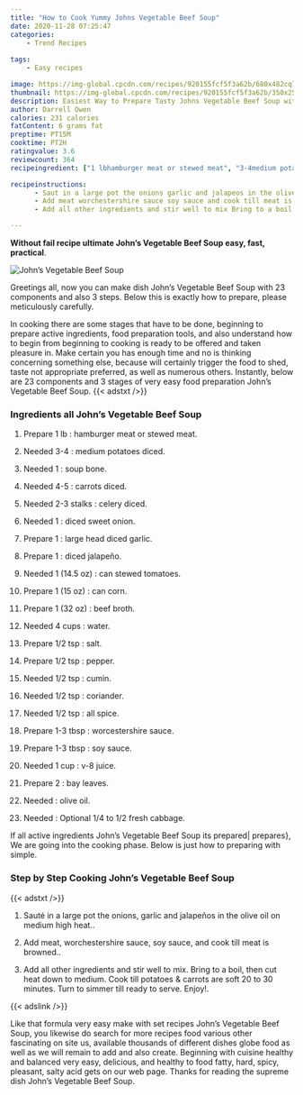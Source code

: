 ```yaml
---
title: "How to Cook Yummy Johns Vegetable Beef Soup"
date: 2020-11-28 07:25:47
categories:
    - Trend Recipes
    
tags:
    - Easy recipes

image: https://img-global.cpcdn.com/recipes/920155fcf5f3a62b/680x482cq70/johns-vegetable-beef-soup-recipe-main-photo.jpg
thumbnail: https://img-global.cpcdn.com/recipes/920155fcf5f3a62b/350x250cq70/johns-vegetable-beef-soup-recipe-main-photo.jpg
description: Easiest Way to Prepare Tasty Johns Vegetable Beef Soup with 23 ingredients and 3 stages of easy cooking.
author: Darrell Owen
calories: 231 calories
fatContent: 6 grams fat
preptime: PT15M
cooktime: PT2H
ratingvalue: 3.6
reviewcount: 364
recipeingredient: ["1 lbhamburger meat or stewed meat", "3-4medium potatoes diced", "1soup bone", "4-5carrots diced", "2-3 stalkscelery diced", "1diced sweet onion", "1large head diced garlic", "1diced jalapeo", "1 (14.5 oz)can stewed tomatoes", "1 (15 oz)can corn", "1 (32 oz)beef broth", "4 cupswater", "1/2 tspsalt", "1/2 tsppepper", "1/2 tspcumin", "1/2 tspcoriander", "1/2 tspall spice", "1-3 tbspworcestershire sauce", "1-3 tbspsoy sauce", "1 cupv8 juice", "2bay leaves", "olive oil", "Optional 14 to 12 fresh cabbage"]

recipeinstructions: 
      - Saut in a large pot the onions garlic and jalapeos in the olive oil on medium high heat 
      - Add meat worchestershire sauce soy sauce and cook till meat is browned 
      - Add all other ingredients and stir well to mix Bring to a boil then cut heat down to medium Cook till potatoes  carrots are soft 20 to 30 minutes Turn to simmer till ready to serve Enjoy

---
```




**Without fail recipe ultimate John’s Vegetable Beef Soup easy, fast, practical**. 


![John’s Vegetable Beef Soup](https://img-global.cpcdn.com/recipes/920155fcf5f3a62b/680x482cq70/johns-vegetable-beef-soup-recipe-main-photo.jpg "John’s Vegetable Beef Soup")




Greetings all, now you can make dish John’s Vegetable Beef Soup with 23 components and also 3 steps. Below this is exactly how to prepare, please meticulously carefully.

In cooking there are some stages that have to be done, beginning to prepare active ingredients, food preparation tools, and also understand how to begin from beginning to cooking is ready to be offered and taken pleasure in. Make certain you has enough time and no is thinking concerning something else, because will certainly trigger the food to shed, taste not appropriate preferred, as well as numerous others. Instantly, below are 23 components and 3 stages of very easy food preparation John’s Vegetable Beef Soup.
{{< adstxt />}}

### Ingredients all John’s Vegetable Beef Soup


1. Prepare 1 lb : hamburger meat or stewed meat.

1. Needed 3-4 : medium potatoes diced.

1. Needed 1 : soup bone.

1. Needed 4-5 : carrots diced.

1. Needed 2-3 stalks : celery diced.

1. Needed 1 : diced sweet onion.

1. Prepare 1 : large head diced garlic.

1. Prepare 1 : diced jalapeño.

1. Needed 1 (14.5 oz) : can stewed tomatoes.

1. Prepare 1 (15 oz) : can corn.

1. Prepare 1 (32 oz) : beef broth.

1. Needed 4 cups : water.

1. Prepare 1/2 tsp : salt.

1. Prepare 1/2 tsp : pepper.

1. Needed 1/2 tsp : cumin.

1. Needed 1/2 tsp : coriander.

1. Needed 1/2 tsp : all spice.

1. Prepare 1-3 tbsp : worcestershire sauce.

1. Prepare 1-3 tbsp : soy sauce.

1. Needed 1 cup : v-8 juice.

1. Prepare 2 : bay leaves.

1. Needed  : olive oil.

1. Needed  : Optional 1/4 to 1/2 fresh cabbage.



If all active ingredients John’s Vegetable Beef Soup its prepared| prepares}, We are going into the cooking phase. Below is just how to preparing with simple.

### Step by Step Cooking John’s Vegetable Beef Soup

{{< adstxt />}}


1. Sauté in a large pot the onions, garlic and jalapeños in the olive oil on medium high heat..



1. Add meat, worchestershire sauce, soy sauce, and cook till meat is browned..



1. Add all other ingredients and stir well to mix. Bring to a boil, then cut heat down to medium. Cook till potatoes &amp; carrots are soft 20 to 30 minutes. Turn to simmer till ready to serve. Enjoy!.





{{< adslink />}}

Like that formula very easy make with set recipes John’s Vegetable Beef Soup, you likewise do search for more recipes food various other fascinating on site us, available thousands of different dishes globe food as well as we will remain to add and also create. Beginning with cuisine healthy and balanced very easy, delicious, and healthy to food fatty, hard, spicy, pleasant, salty acid gets on our web page. Thanks for reading the supreme dish John’s Vegetable Beef Soup.
